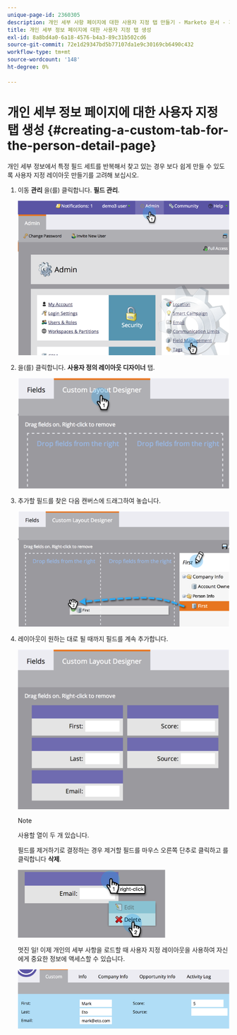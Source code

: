 ```yaml
---
unique-page-id: 2360305
description: 개인 세부 사항 페이지에 대한 사용자 지정 탭 만들기 - Marketo 문서 - 제품 설명서
title: 개인 세부 정보 페이지에 대한 사용자 지정 탭 생성
exl-id: 8a8bd4a0-6a18-4576-b4a3-89c31b502cd6
source-git-commit: 72e1d29347bd5b77107da1e9c30169cb6490c432
workflow-type: tm+mt
source-wordcount: '148'
ht-degree: 0%

---
```


# 개인 세부 정보 페이지에 대한 사용자 지정 탭 생성 {#creating-a-custom-tab-for-the-person-detail-page}

개인 세부 정보에서 특정 필드 세트를 반복해서 찾고 있는 경우 보다 쉽게 만들 수 있도록 사용자 지정 레이아웃 만들기를 고려해 보십시오.

1. 이동 **관리** 을(를) 클릭합니다. **필드 관리**.

   ![](assets/image2014-9-16-16-3a41-3a41.png)

1. 을(를) 클릭합니다. **사용자 정의 레이아웃 디자이너** 탭.

   ![](assets/image2014-9-16-16-3a41-3a55.png)

1. 추가할 필드를 찾은 다음 캔버스에 드래그하여 놓습니다.

   ![](assets/three-1.png)

1. 레이아웃이 원하는 대로 될 때까지 필드를 계속 추가합니다.

   ![](assets/image2014-9-16-16-3a42-3a25.png)

   >[!NOTE]
   >
   >사용할 열이 두 개 있습니다.

   필드를 제거하기로 결정하는 경우 제거할 필드를 마우스 오른쪽 단추로 클릭하고 를 클릭합니다 **삭제**.

   ![](assets/image2014-9-16-16-3a43-3a56.png)

   멋진 일! 이제 개인의 세부 사항을 로드할 때 사용자 지정 레이아웃을 사용하여 자신에게 중요한 정보에 액세스할 수 있습니다.

   ![](assets/six-1.png)
